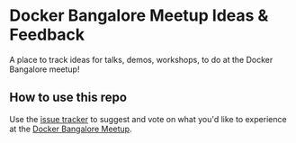 # Docker Bangalore Meetup Ideas & Feedback


A place to track ideas for talks, demos, workshops, to do at the Docker Bangalore meetup!

## How to use this repo

Use the [issue tracker](https://github.com/dockerbangalore/issues) to suggest and vote on what you'd like to experience at the [Docker Bangalore Meetup](https://www.meetup.com/Docker-Bangalore/).
